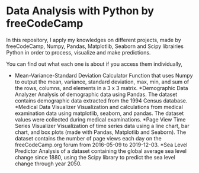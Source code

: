 #  Data Analysis with Python by freeCodeCamp 

In this repository, I apply my knowledges on different projects, made by freeCodeCamp, 
Numpy, Pandas, Matplotlib, Seaborn and Scipy librairies Python in order to process, visualize and make predictions.

You can find out what each one is about if you access them individually, 

* Mean-Variance-Standard Deviation Calculator 
Function that uses Numpy to output the mean, variance, standard deviation, max, min, and sum of the rows, columns, and elements in a 3 x 3 matrix.
*Demographic Data Analyzer 
Analysis of demographic data using Pandas. The dataset contains demographic data extracted from the 1994 Census database.
*Medical Data Visualizer 
Visualization and calculations from medical examination data using matplotlib, seaborn, and pandas. The dataset values were collected during medical examinations.
*Page View Time Series Visualizer 
Visualization of time series data using a line chart, bar chart, and box plots (made with Pandas, Matplotlib and Seaborn). The dataset contains the number of page views each day on the freeCodeCamp.org forum from 2016-05-09 to 2019-12-03.
*Sea Level Predictor 
Analysis of a dataset containing the global average sea level change since 1880, using the Scipy library to predict the sea level change through year 2050.
